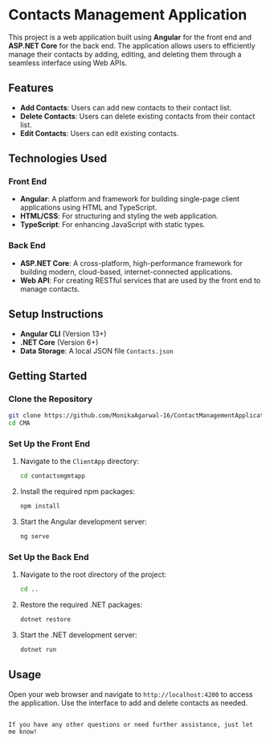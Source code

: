 # Contacts Management Application

This project is a web application built using **Angular** for the front end and **ASP.NET Core** for the back end. The application allows users to efficiently manage their contacts by adding, editing, and deleting them through a seamless interface using Web APIs.

## Features
- **Add Contacts**: Users can add new contacts to their contact list.
- **Delete Contacts**: Users can delete existing contacts from their contact list.
- **Edit Contacts**: Users can edit existing contacts.

## Technologies Used

### Front End
- **Angular**: A platform and framework for building single-page client applications using HTML and TypeScript.
- **HTML/CSS**: For structuring and styling the web application.
- **TypeScript**: For enhancing JavaScript with static types.

### Back End
- **ASP.NET Core**: A cross-platform, high-performance framework for building modern, cloud-based, internet-connected applications.
- **Web API**: For creating RESTful services that are used by the front end to manage contacts.

## Setup Instructions
- **Angular CLI** (Version 13+)
- **.NET Core** (Version 6+)
- **Data Storage**: A local JSON file `Contacts.json`

## Getting Started

### Clone the Repository
```bash
git clone https://github.com/MonikaAgarwal-16/ContactManagementApplication.git
cd CMA
```

### Set Up the Front End
1. Navigate to the `ClientApp` directory:
   ```bash
   cd contactsmgmtapp
   ```
2. Install the required npm packages:
   ```bash
   npm install
   ```
3. Start the Angular development server:
   ```bash
   ng serve
   ```

### Set Up the Back End
1. Navigate to the root directory of the project:
   ```bash
   cd ..
   ```
2. Restore the required .NET packages:
   ```bash
   dotnet restore
   ```
3. Start the .NET development server:
   ```bash
   dotnet run
   ```

## Usage
Open your web browser and navigate to `http://localhost:4200` to access the application. Use the interface to add and delete contacts as needed.
```

If you have any other questions or need further assistance, just let me know!
